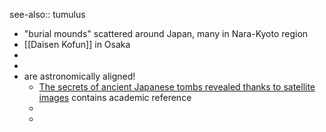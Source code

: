 see-also:: tumulus

- "burial mounds" scattered around Japan, many in Nara-Kyoto region
- [[Daisen Kofun]] in Osaka
-
-
- are astronomically aligned!
	- [The secrets of ancient Japanese tombs revealed thanks to satellite images](https://phys.org/news/2022-01-secrets-ancient-japanese-tombs-revealed.html) contains academic reference
	-
	-
